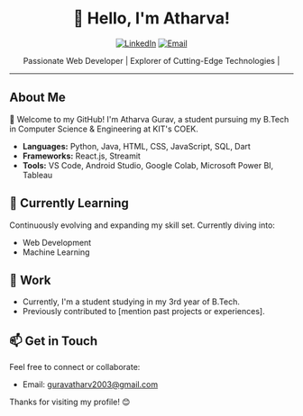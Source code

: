 <h1 align="center">👋 Hello, I'm Atharva!</h1>

<p align="center">
  <a href="https://www.linkedin.com/in/yourprofile/"><img src="https://img.shields.io/badge/-LinkedIn-blue?style=flat-square&logo=Linkedin&logoColor=white" alt="LinkedIn"></a>
  <a href="mailto:guravatharv2003@gmail.com"><img src="https://img.shields.io/badge/-Email-red?style=flat-square&logo=Gmail&logoColor=white" alt="Email"></a>
</p>

<p align="center">Passionate Web Developer | Explorer of Cutting-Edge Technologies | </p>

---

## About Me

🚀 Welcome to my GitHub! I'm Atharva Gurav, a student pursuing my B.Tech in Computer Science & Engineering at KIT's COEK. 
- **Languages:** Python, Java, HTML, CSS, JavaScript, SQL, Dart
- **Frameworks:** React.js, Streamit
- **Tools:** VS Code, Android Studio, Google Colab, Microsoft Power BI, Tableau

## 🌱 Currently Learning

Continuously evolving and expanding my skill set. Currently diving into:
- Web Development
- Machine Learning

## 💼 Work

- Currently, I'm a student studying in my 3rd year of B.Tech.
- Previously contributed to [mention past projects or experiences].

## 📫 Get in Touch

Feel free to connect or collaborate:
- Email: guravatharv2003@gmail.com

Thanks for visiting my profile! 😊
